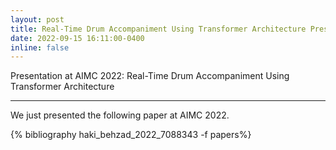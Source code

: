 ```yaml
---
layout: post
title: Real-Time Drum Accompaniment Using Transformer Architecture Presented at AIMC 2022
date: 2022-09-15 16:11:00-0400
inline: false
---
```


Presentation at AIMC 2022: Real-Time Drum Accompaniment Using Transformer Architecture

*** 

We just presented the following paper at AIMC 2022. 

<div class="AIMC2022">
</div>

<!-- _pages/publications.md -->
<div class="publications">
{% bibliography haki_behzad_2022_7088343 -f papers%}
</div>

